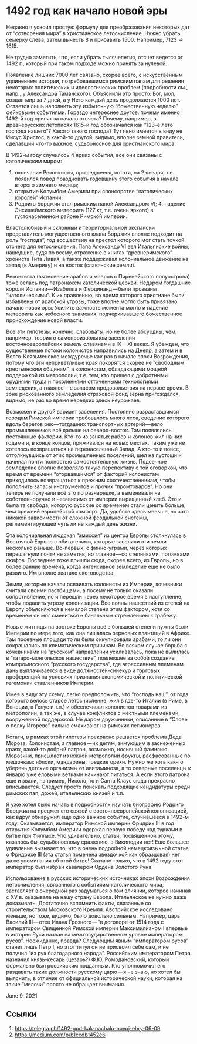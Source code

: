 # 1492 год как начало новой эры

Недавно я усвоил простую формулу для преобразования некоторых дат от
“сотворения мира” в христианское летосчисление. Нужно убрать семерку
слева, затем вычесть 8 и прибавить 1500. Например, 7123 => 1615.

Не трудно заметить, что, если убрать тысячелетия, отсчет ведется от
1492 г., который при таком подходе можно принять за нулевой.

Появление лишних 7000 лет связано, скорее всего, с искусственным
удлинением истории, потребовавшимся римским папам для решения некоторых
политических и идеологических проблем (подробности см., напр., у
Александра Таманского). Объяснили это просто: Бог, мол, создал мир за 7
дней, а у Него каждый день продолжается 1000 лет. Остается лишь
наполнить эту избыточную “божественную неделю” фейковыми событиями.
Гораздо интереснее другое: почему именно 1492-й год принят за начало
отсчета? Почему, например, в древнерусских летописях 1615-й год
обозначался как “123-е лето господа нашего”? Какого такого господа? Тут
явно имеется в виду не Иисус Христос, а какой-то другой, видимо, вполне
земной правитель, сделавший что-то важное, судьбоносное для
христианского мира.

В 1492-м году случилось 4 ярких события, все они связаны с католическим
миром:

1. окончание Реконкисты, пришедшееся, кстати, на 2 января, т.е.  появился повод праздновать годовщину этого события в начале второго зимнего месяца; 
2. открытие Колумбом Америки при спонсорстве “католических королей” Испании;
3. Родриго Борджия стал римским папой Александром VI; 4. падение Энсишеймского метеорита (127 кг, т.е. очень яркого) в густонаселенном районе Римской империи.

Властолюбивый и склонный к территориальной экспансии представитель
могущественного клана Борджия вполне подходит на роль “господа”, год
восшествия на престол которого мог стать точкой отсчета для
летосчисления. Папа Александр VI вел Итальянские войны, нашедшие, судя
по всему, отражение в книгах “древнеримского” хрониста Тита Ливия, а
также поддерживал колониальное движение на запад (в Америку) и на
восток (славянские земли).

Реконкиста (вытеснение арабов и мавров с Пиренейского полуострова) тоже
велась под патронажем католической церкви. Недаром тогдашние короли
Испании — Изабелла и Фердинанд — были прозваны “католическими”. К их
правлению, во время которого христиане были избавлены от арабской
угрозы, тоже вполне могло быть привязано начало новой эры. Усилить
важность момента могло и падение метеорита как небесного знамения,
подчеркивавшего божественное происхождение новой власти.

Все эти гипотезы, конечно, слабоваты, но не более абсурдны, чем,
например, теория о самопроизвольном заселении восточноевропейских
земель славянами в IX — XI веках. Я убежден, что существенные потоки
колонистов направились на Днепр, а затем и в Волго-Клязьменское
междуречье как раз в начале эпохи Возрождения, потому что эти
неприветливые края покорятся скорее не “свободным крестьянским
общинам”, а колонистам, обладающими мощной поддержкой из метрополии,
т.е. тем, кто пришел с добротными орудиями труда и поколениями
отточенными технологиями земледелия, а главное — с запасом
продовольствия на первое время. В зоне рискованного земледелия
страховой фонд зерна пригождался, видимо, не раз во время нередких
здесь неурожаев.

Возможен и другой вариант заселения. Постоянно разраставшимся городам
Римской империи требовалось много леса, сведение которого вдоль берегов
рек — тогдашних транспортных артерий — вело промышленников всё дальше
на северо-восток. Там появлялись постоянные фактории. Кто-то из занятых
рабов и колонов жил на них годами и, в конце концов, приживался на
новых местах. Таким уже не хотелось возвращаться на перенаселенный
Запад. А кто-то и вовсе, оттолкнувшись от этих промышленных поселений,
шел на пустоши и начинал почти полностью самостоятельную жизнь.
Подсечное земледелие вполне позволяло такую перспективу с той
оговоркой, что время от времени “оторвавшимся” от факторий колонистам
приходилось возвращаться к прежним соотечественникам, чтобы пополнить
запасы инструментов и прочих “промтоваров”. Но они теперь не получали
всё это по разнарядке, а выменивали на собственноручно и независимо от
империи выращенный хлеб. Это и была та свобода, которую русские со
временем стали ценить больше, чем прежний европейский комфорт. Да,
удобств здесь меньше, но зато никакой зависимости от сложной феодальной
системы, регламентирующей чуть ли не каждый день жизни.

Эта колониальная людская “эмиссия” из центра Европы столкнулась в
Восточной Европе с обитателями, которые заселили эти земли несколько
раньше. Во-первых, с финно-уграми, через которых перешагнули почти не
заметив, но главное — со степняками, потомками скифов. Последние тоже
пришли сюда, скорее всего, из Европы, но в более ранние времена, когда
интенсивное земледелие еще не было развито. Им вполне хватало
скотоводства.

Земли, которые начали осваивать колонисты из Империи, кочевники считали
своими пастбищами, а посему не только оказали сопротивление, но и
перешли через некоторое время в наступление, чтобы подавить угрозу
колонизации. Все волны нашествий из степей на Европу объясняются в
немалой степени этим фактором, хотя со временем он мог смениться и
банальным стремлением к грабежу.

Новые житницы на востоке Европы всё в большей степени нужны были
Империи по мере того, как она лишалась зерновых плантаций в Африке. Там
посевные площади то ли были оккупировали арабами, то ли они сокращались
по климатическим причинам. Во всяком случае борьба с кочевниками на
“русском” направлении усиливалась, пока не вылилась в
“татаро-монгольское нашествие”, повлекшее за собой создание
компромиссного “русского государства”, где агрессивным племенам дань
выплачивается в виде должностей-синекур и торговых преференций на
условиях признания экономической и политической гегемонии ставленников
Империи.

Имея в виду эту схему, легко предположить, что “господь наш”, от года
которого велось старое летосчисление, жил в где-то Италии (в Риме, в
Венеции, в Генуе и т.п.) и обеспечивал колонистов товарами из
метрополии, а так же, в случае конфликтов с местными племенами,
вооруженной поддержкой. Не даром дружинники, описанные в “Слове о полку
Игореве” сильно смахивают на римских легионеров.

Кстати, в рамках этой гипотезы прекрасно решается проблема Деда Мороза.
Колонистам, а главное — их детям, зимующим в заснеженных краях,
какой-то добрый патрон, возможно, носивший фамилию Морозини, присылает
из южной метрополии фрукты, расфасованные по мешочкам: яблоки,
мандарины, грецкие орехи. Нужно же хоть как-то уберечь детские
организмы от авитаминоза, а то северные поселенцы к январю уже еловыми
ветками начинают питаться. А если этого патрона еще и звали, например,
Николо, то и Санта Клаус сюда прекрасно вписывается. Следует просто
поискать подходящие кандидатуры среди римских пап, дожей, итальянских
князей и т.п.

Я уже хотел было начать в подробностях изучать биографию Родриго
Борджиа на предмет его связей с восточноевропейской колонизацией, как
вдруг обнаружил еще одно важное событие, случившееся в 1492-м году.
Оказывается, император Римской империи Фридрих III в год открытия
Колумбом Америки одержал первую победу над турками в битве при Филлахе.
Что удивительно, статьи, посвященной этому, казалось бы, судьбоносному
сражению, в Википедии нет! Еще большее удивление вызывает то, что в
очень подробной немецкоязычной статье о Фридрихе III (эта статья
помечена звездочкой как образцовая) нет даже упоминания об этой битве!
Сказано только, что в 1492 году этот император был избран кавалером
Ордена Золотого Руна.

Использование в русских исторических источниках эпохи Возрождения
летосчисления, связанного с событияим католического мира, заставляет в
очередной раз задуматься о том влиянии, которое начиная с XV в.
оказывала на нашу страну Европа. Итальянское не нужно даже доказывать.
Достаточно вспомнить факты, связанные со строительством Московского
Кремля. Австрийское исследовано меньше, но тоже, видимо, было довольно
сильным. Например, царь Василий III — отец Ивана Грозного — “в договоре
от 1514 года с императором Священной Римской империи Максимилианом I
впервые в истории Руси назван на межгосударственном уровне императором
русов”. Неожиданно, правда? Следующим явным “императором русов” станет
лишь Петр I, но этот титул он не присвоил себе сам, и не получил “из
рук благодарного народа”. Российским императором Петра назначил
князь-кесарь (цезарь?) Ф.Ю. Ромодановский, который формально был
российским подданным. Кто уполномочил его раздавать такие должности
русскому царю — я не знаю, но хотел бы выяснить, в отличие от
официальной исторической науки, которая на такие “мелочи” просто не
обращает внимания.

<time>June 9, 2021</time>

## Ссылки

1. https://telegra.ph/1492-god-kak-nachalo-novoj-ehry-06-09
3. https://medium.com/p/b1cedb1452e6
